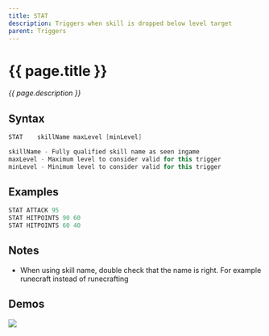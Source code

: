 ```yaml
---
title: STAT
description: Triggers when skill is dropped below level target
parent: Triggers
---
```


# {{ page.title }}

_{{ page.description }}_

## Syntax

```java
STAT    skillName maxLevel [minLevel] 

skillName - Fully qualified skill name as seen ingame
maxLevel - Maximum level to consider valid for this trigger
minLevel - Minimum level to consider valid for this trigger

```

## Examples

```java
STAT ATTACK 95
STAT HITPOINTS 90 60
STAT HITPOINTS 60 40
```

## Notes

- When using skill name, double check that the name is right. For example runecraft instead of runecrafting

## Demos

![](https://1.imgur.com/ghs5wpn.gif)

